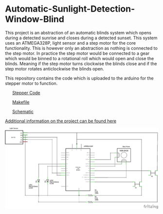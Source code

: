 # Automatic-Sunlight-Detection-Window-Blind
This project is an abstraction of an automatic blinds system which opens during a detected sunrise and closes during a detected sunset. This system uses an ATMEGA328P, light sensor and a step motor for the core functionality. This is however only an abstraction as nothing is connected to the step motor. In practice the step motor would be connected to a gear which would be binned to a rotational roll which would open and close the blinds. Meaning if the step motor turns clockwise the blinds close and if the step motor rotates anticlockwise the blinds open.

This repository contains the code which is uploaded to the arduino for the stepper motor to function.
<ul><a href="https://github.com/nahme6/Automatic-Sunlight-Detection-Window-Blind/blob/main/stepperCode.c"><p>Stepper Code<p></a></ul>
<ul><a href="https://github.com/nahme6/Automatic-Sunlight-Detection-Window-Blind/blob/main/makefile"><p>Makefile<p></a></ul>
<ul><a href="https://github.com/nahme6/Automatic-Sunlight-Detection-Window-Blind/blob/main/Untitled%20Sketch_schem.png"><p>Schematic<p></a></ul>


<a href="https://github.com/nahme6/Automatic-Sunlight-Detection-Window-Blind/blob/main/CAB202%20Assignment.pdf"><p>Additional information on the project can be found here<p></a>

<img src="Untitled%20Sketch_schem.png">


